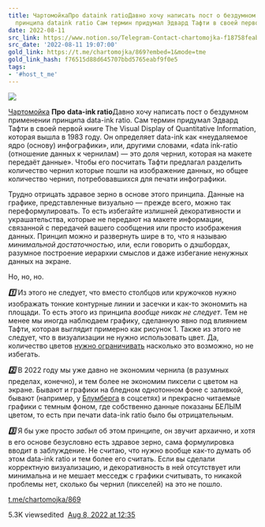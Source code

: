 ```yaml
---
title: ЧартомойкаПро dataink ratioДавно хочу написать пост о бездумном применении
  принципа dataink ratio Сам термин придумал Эдвард Тафти в своей первой книг
date: 2022-08-11
src_link: https://www.notion.so/Telegram-Contact-chartomojka-f18758feab474cae92fa0f34e18784ef
src_date: '2022-08-11 19:07:00'
gold_link: https://t.me/chartomojka/869?embed=1&mode=tme
gold_link_hash: f76515d88d645707bbd5765eabf9f0e5
tags:
- '#host_t_me'
---
```




[*![](https://cdn4.cdn-telegram.org/file/I-6fx8O29MbyEuLMiEDjCYhGIVw-vp3OWGMJz3w_dIeEuNwclwjBsy6BgbEiV_UkAPJ96o3nL1IUrj3acP86gwijdI_N6qRfv0D7o7jWtJ_r159O7r0p1kn5oR3mzWCjjTUZ9tp77y0Pj9DKXreZYWbAUtnAqVnXZ-euUAIXD6pBKlocvTwaqiKyppjJ0P_r3kcEvsKovKH_50rNAkVhgYu-gS-Eh6V4v939Nd5A2yiodJtsEPvxvfW-PEOg9AywDr5RvPip_LgLeEVT2dpG42nAPMx6-zOotNvAxVK1dUPGJhWsdSCq0bZ_my4blk97igVhJmvoB1-vUd2TDlsB-g.jpg)*](https://t.me/chartomojka)



[Чартомойка](https://t.me/chartomojka)
**Про** **data-ink ratio**Давно хочу написать пост о бездумном применении принципа data-ink ratio. Сам термин придумал Эдвард Тафти в своей первой книге The Visual Display of Quantitative Information, которая вышла в 1983 году. Он определяет data-ink как «неудаляемое ядро (основу) инфографики», или, другими словами, «data ink-ratio (отношение данных к чернилам) — это доля чернил, которая на макете передаёт данные». Чтобы его посчитать Тафти предлагал разделить количество чернил которые пошли на изображение данных, но общее количество чернил, потребовавшихся для печати инфографики.  
  
Трудно отрицать здравое зерно в основе этого принципа. Данные на графике, представленные визуально — прежде всего, можно так переформулировать. То есть избегайте излишней декоративности и украшательства, которые не передают на макете информации, связанной с передачей вашего сообщения или просто изображения данных. Принцип можно и развернуть шире в то, что я называю *минимальной достаточностью*, или, если говорить о дэшбордах, разумное построение иерархии смыслов и даже избегание ненужных данных на экране.   
  
Но, но, но.  
  
***1️⃣*** Из этого не следует, что вместо столбцов или кружочков нужно изображать тонкие контурные линии и засечки и как-то экономить на площади. То есть этого из принципа *вообще никак не следует*. Тем не менее мы иногда наблюдаем графику, сделанную явно под влиянием Тафти, которая выглядит примерно как рисунок 1. Также из этого не следует, что в визуализации не нужно использовать цвет. Да, количество цветов [нужно ограничивать](https://t.me/chartomojka/800) насколько это возможно, но не избегать.  
  
***2️⃣*** В 2022 году мы уже давно не экономим чернила (в разумных пределах, конечно), и тем более не экономим пиксели с цветом на экране. Бывают и графики на бледном однотонном фоне с заливкой, бывают (например, у [Блумберга](https://www.instagram.com/p/CevXYt9jwS2/?hl=en) в соцсетях) и прекрасно читаемые графики с темным фоном, где собственно данные показаны БЕЛЫМ цветом, то есть при печати data-ink ratio было бы отрицательным.  
  
***3️⃣*** Я бы уже просто *забыл* об этом принципе, он звучит архаично, и хотя в его основе безусловно есть здравое зерно, сама формулировка вводит в заблуждение. Не считаю, что нужно вообще как-то думать об этом data-ink ratio и тем более его считать. Если вы сделали корректную визуализацию, и декоративность в ней отсутствует или минимальна и не мешает месседж с графики считывать, то никакой проблемы нет, сколько бы чернил (пикселей) на это не пошло.

[t.me/chartomojka/869](https://t.me/chartomojka/869)

5.3K viewsedited  [Aug 8, 2022 at 12:35](https://t.me/chartomojka/869)